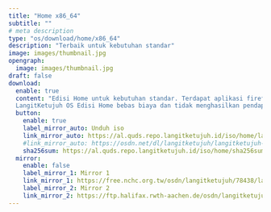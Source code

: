 ```yaml
---
title: "Home x86_64"
subtitle: ""
# meta description
type: "os/download/home/x86_64"
description: "Terbaik untuk kebutuhan standar"
image: images/thumbnail.jpg
opengraph:
  image: images/thumbnail.jpg
draft: false
download:
  enable: true
  content: "Edisi Home untuk kebutuhan standar. Terdapat aplikasi firefox, inkscape, gimp, libreoffice, codec audio dan video. Serta mendukung aplikasi nonfree seperti nvidia, zoom, discord dan lainnya.<br><br>
  LangitKetujuh OS Edisi Home bebas biaya dan tidak menghasilkan pendapatan langsung apa pun. Itu didanai oleh iklan, sponsor dan donasi dan secara finansial didukung oleh komunitas penggunanya sendiri. Dukung kami untuk terus berkembang."
  button:
    enable: true
    label_mirror_auto: Unduh iso
    link_mirror_auto: https://al.quds.repo.langitketujuh.id/iso/home/langitketujuh-kde-home-x86_64-20230325-zbut59u.iso
    #link_mirror_auto: https://osdn.net/dl/langitketujuh/langitketujuh-kde-home-x86_64-20230325-zbut59u.iso
    sha256sum: https://al.quds.repo.langitketujuh.id/iso/home/sha256sums.txt
  mirror:
    enable: false
    label_mirror_1: Mirror 1
    link_mirror_1: https://free.nchc.org.tw/osdn/langitketujuh/78438/langitketujuh-kde-home-x86_64-20230325-zbut59u.iso
    label_mirror_2: Mirror 2
    link_mirror_2: https://ftp.halifax.rwth-aachen.de/osdn/langitketujuh/78438/langitketujuh-kde-home-x86_64-20230325-zbut59u.iso
---
```

